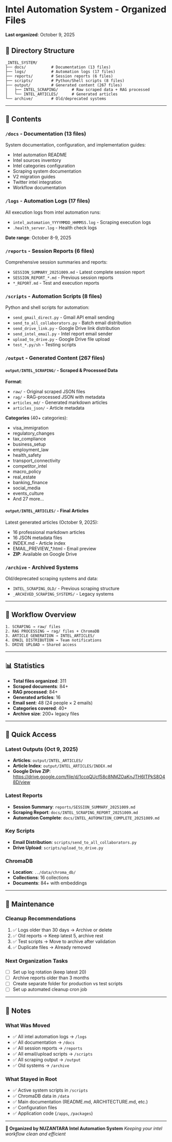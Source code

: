 # Intel Automation System - Organized Files

**Last organized**: October 9, 2025

## 📁 Directory Structure

```
_INTEL_SYSTEM/
├── docs/           # Documentation (13 files)
├── logs/           # Automation logs (17 files)
├── reports/        # Session reports (6 files)
├── scripts/        # Python/Shell scripts (8 files)
├── output/         # Generated content (267 files)
│   ├── INTEL_SCRAPING/      # Raw scraped data + RAG processed
│   └── INTEL_ARTICLES/      # Generated articles
└── archive/        # Old/deprecated systems
```

---

## 📂 Contents

### `/docs` - Documentation (13 files)
System documentation, configuration, and implementation guides:
- Intel automation README
- Intel sources inventory
- Intel categories configuration
- Scraping system documentation
- V2 migration guides
- Twitter intel integration
- Workflow documentation

### `/logs` - Automation Logs (17 files)
All execution logs from intel automation runs:
- `intel_automation_YYYYMMDD_HHMMSS.log` - Scraping execution logs
- `.health_server.log` - Health check logs

**Date range**: October 8-9, 2025

### `/reports` - Session Reports (6 files)
Comprehensive session summaries and reports:
- `SESSION_SUMMARY_20251009.md` - Latest complete session report
- `SESSION_REPORT_*.md` - Previous session reports
- `*_REPORT.md` - Test and execution reports

### `/scripts` - Automation Scripts (8 files)
Python and shell scripts for automation:
- `send_gmail_direct.py` - Gmail API email sending
- `send_to_all_collaborators.py` - Batch email distribution
- `send_drive_link.py` - Google Drive link distribution
- `send_intel_email.py` - Intel report email sender
- `upload_to_drive.py` - Google Drive file upload
- `test_*.py/sh` - Testing scripts

### `/output` - Generated Content (267 files)

#### `output/INTEL_SCRAPING/` - Scraped & Processed Data
**Format**:
- `raw/` - Original scraped JSON files
- `rag/` - RAG-processed JSON with metadata
- `articles_md/` - Generated markdown articles
- `articles_json/` - Article metadata

**Categories** (40+ categories):
- visa_immigration
- regulatory_changes
- tax_compliance
- business_setup
- employment_law
- health_safety
- transport_connectivity
- competitor_intel
- macro_policy
- real_estate
- banking_finance
- social_media
- events_culture
- And 27 more...

#### `output/INTEL_ARTICLES/` - Final Articles
Latest generated articles (October 9, 2025):
- 16 professional markdown articles
- 16 JSON metadata files
- INDEX.md - Article index
- EMAIL_PREVIEW_*.html - Email preview
- **ZIP**: Available on Google Drive

### `/archive` - Archived Systems
Old/deprecated scraping systems and data:
- `INTEL_SCRAPING_OLD/` - Previous scraping structure
- `_ARCHIVED_SCRAPING_SYSTEMS/` - Legacy systems

---

## 🔄 Workflow Overview

```
1. SCRAPING → raw/ files
2. RAG PROCESSING → rag/ files + ChromaDB
3. ARTICLE GENERATION → INTEL_ARTICLES/
4. EMAIL DISTRIBUTION → Team notifications
5. DRIVE UPLOAD → Shared access
```

---

## 📊 Statistics

- **Total files organized**: 311
- **Scraped documents**: 84+
- **RAG processed**: 84+
- **Generated articles**: 16
- **Email sent**: 48 (24 people × 2 emails)
- **Categories covered**: 40+
- **Archive size**: 200+ legacy files

---

## 🚀 Quick Access

### Latest Outputs (Oct 9, 2025)
- **Articles**: `output/INTEL_ARTICLES/`
- **Article Index**: `output/INTEL_ARTICLES/INDEX.md`
- **Google Drive ZIP**: https://drive.google.com/file/d/1ccqQUcf58c8NMZOaKnJTH6ITPkS8O48D/view

### Latest Reports
- **Session Summary**: `reports/SESSION_SUMMARY_20251009.md`
- **Scraping Report**: `docs/INTEL_SCRAPING_REPORT_20251009.md`
- **Automation Complete**: `docs/INTEL_AUTOMATION_COMPLETE_20251009.md`

### Key Scripts
- **Email Distribution**: `scripts/send_to_all_collaborators.py`
- **Drive Upload**: `scripts/upload_to_drive.py`

### ChromaDB
- **Location**: `../data/chroma_db/`
- **Collections**: 16 collections
- **Documents**: 84+ with embeddings

---

## 🔧 Maintenance

### Cleanup Recommendations
1. ✅ Logs older than 30 days → Archive or delete
2. ✅ Old reports → Keep latest 5, archive rest
3. ✅ Test scripts → Move to archive after validation
4. ✅ Duplicate files → Already removed

### Next Organization Tasks
- [ ] Set up log rotation (keep latest 20)
- [ ] Archive reports older than 3 months
- [ ] Create separate folder for production vs test scripts
- [ ] Set up automated cleanup cron job

---

## 📝 Notes

### What Was Moved
- ✅ All intel automation logs → `/logs`
- ✅ All documentation → `/docs`
- ✅ All session reports → `/reports`
- ✅ All email/upload scripts → `/scripts`
- ✅ All scraping output → `/output`
- ✅ Old systems → `/archive`

### What Stayed in Root
- ✅ Active system scripts in `/scripts`
- ✅ ChromaDB data in `/data`
- ✅ Main documentation (README.md, ARCHITECTURE.md, etc.)
- ✅ Configuration files
- ✅ Application code (`/apps`, `/packages`)

---

**🤖 Organized by NUZANTARA Intel Automation System**
*Keeping your intel workflow clean and efficient*
